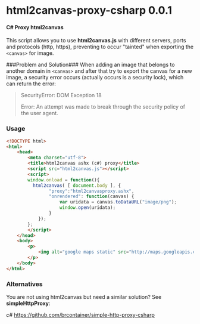 html2canvas-proxy-csharp 0.0.1
=====================

#### C# Proxy html2canvas ####


This script allows you to use **html2canvas.js** with different servers, ports and protocols (http, https),
preventing to occur "tainted" when exporting the `<canvas>` for image.

###Problem and Solution###
When adding an image that belongs to another domain in `<canvas>` and after that try to export the canvas
for a new image, a security error occurs (actually occurs is a security lock), which can return the error:

> SecurityError: DOM Exception 18
>
> Error: An attempt was made to break through the security policy of the user agent.

### Usage ###

```html
<!DOCTYPE html>
<html>
    <head>
        <meta charset="utf-8">
        <title>html2canvas ashx (c#) proxy</title>
        <script src="html2canvas.js"></script>
        <script>
        window.onload = function(){
          html2canvas( [ document.body ], {
                "proxy":"html2canvasproxy.ashx",
                "onrendered": function(canvas) {
                    var uridata = canvas.toDataURL("image/png");
                    window.open(uridata);
                }
            });
        };
        </script>
    </head>
    <body>
        <p>
            <img alt="google maps static" src="http://maps.googleapis.com/maps/api/staticmap?center=40.714728,-73.998672&zoom=12&size=400x400&maptype=roadmap&sensor=false">
        </p>
    </body>
</html>
```

### Alternatives ###
You are not using html2canvas but need a similar solution?
See **simpleHttpProxy**:

*c#* https://github.com/brcontainer/simple-http-proxy-csharp
